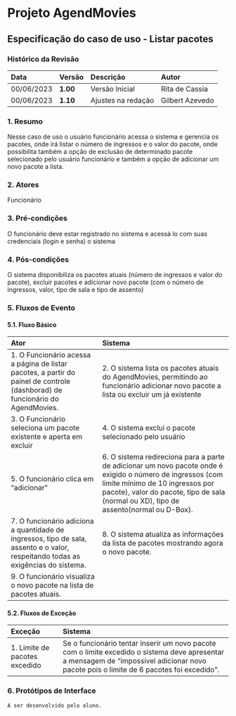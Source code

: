 # Projeto AgendMovies

## Especificação do caso de uso - Listar pacotes

### Histórico da Revisão 

|  Data  | Versão | Descrição | Autor |
|:-------|:-------|:----------|:------|
| 00/06/2023 | **1.00** | Versão Inicial  | Rita de Cassia |
| 00/06/2023 | **1.10** | Ajustes na redação  | Gilbert Azevedo |

### 1. Resumo 

Nesse caso de uso o usuário funcionário acessa o sistema e gerencia os pacotes, onde irá listar o número de ingressos e o valor do pacote, onde possibilita também a opção de exclusão de determinado pacote selecionado pelo usuário funcionário e também a opção de adicionar um novo pacote a lista.

### 2. Atores 

Funcionário

### 3. Pré-condições

O funcionário deve estar registrado no sistema e acessá lo com suas credenciais (login e senha) o sistema

### 4. Pós-condições

O sistema disponibiliza  os pacotes atuais (número de ingressos e valor do pacote), excluir pacotes e adicionar novo pacote (com o número de ingressos, valor, tipo de sala e tipo de assento) 
### 5. Fluxos de Evento

#### 5.1. Fluxo Básico

| Ator   | Sistema |
|:-------|:--------|
| 1. O Funcionário acessa a página de listar pacotes, a partir do painel de controle (dashborad) de funcionário do AgendMovies.| 2. O sistema lista os pacotes atuais do AgendMovies, permitindo ao funcionário adicionar novo pacote a lista ou excluir um já existente|
| 3. O Funcionário seleciona um pacote existente e aperta em excluir| 4. O sistema exclui o pacote selecionado pelo usuário|
| 5. O funcionário clica em “adicionar"| 6. O sistema redireciona para a parte de adicionar um novo pacote onde é exigido o número de ingressos (com limite mínimo de 10 ingressos por pacote), valor do pacote, tipo de sala (normal ou XD), tipo de assento(normal ou D-Box).|
| 7. O funcionário adiciona a quantidade de ingressos, tipo de sala, assento e o valor, respeitando todas as exigências do sistema.| 8. O sistema atualiza as informações da lista de pacotes mostrando agora o novo pacote.|
| 9. O funcionário visualiza o novo pacote na lista de pacotes atuais. |

#### 5.2. Fluxos de Exceção

| Exceção | Sistema |
|:--------|:--------|
| 1. Limite de pacotes excedido| Se o funcionário tentar inserir um novo pacote com o limite excedido o sistema deve apresentar a mensagem de “impossivel adicionar novo pacote  pois o limite de 6 pacotes foi excedido”. |

### 6. Protótipos de Interface
`A ser desenvolvido pelo aluno.`
